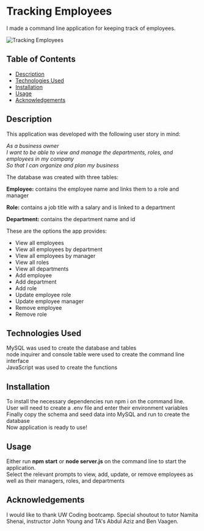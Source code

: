 # Tracking Employees

I made a command line application for keeping track of employees.

![Tracking Employees](/assets/demo_gif/trackingEmployees.gif)

## Table of Contents

* [Description](#description)
* [Technologies Used](#technologies)
* [Installation](#installation)
* [Usage](#usage)
* [Acknowledgements](#acknowledgements)

## Description

This application was developed with the following user story in mind:

*As a business owner\
I want to be able to view and manage the departments, roles, and employees in my company\
So that I can organize and plan my business*

The database was created with three tables:

**Employee:** contains the employee name and links them to a role and manager

**Role:** contains a job title with a salary and is linked to a department

**Department:** contains the department name and id

These are the options the app provides:
* View all employees
* View all employees by department
* VIew all employees by manager
* View all roles
* View all departments
* Add employee
* Add department
* Add role
* Update employee role
* Update employee manager
* Remove employee
* Remove role

## Technologies Used

MySQL was used to create the database and tables\
node inquirer and console table were used to create the command line interface\
JavaScript was used to create the functions

## Installation

To install the necessary dependencies run npm i on the command line.\
User will need to create a .env file and enter their environment variables\
Finally copy the schema and seed data into MySQL and run to create the database\
Now application is ready to use!

## Usage

Either run **npm start** or **node server.js** on the command line to start the application.\
Select the relevant prompts to view, add, update, or remove employees as well as their managers, roles, and departments

## Acknowledgements

I would like to thank UW Coding bootcamp. Special shoutout to tutor Namita Shenai, instructor John Young and TA's Abdul Aziz and Ben Vaagen.
